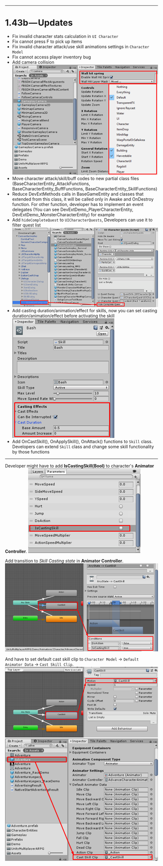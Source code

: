* * *

1.43b — Updates
==============

- Fix invalid character stats calculation in `UI Character`
- Fix cannot press F to pick up items
- Fix invalid character attack/use skill animations settings in `Character Model`
- Fix cannot access player inventory bug
- Add camera collision
![](../images/1-43b-6.png)
- Move character attack/skill/buff codes to new partial class files (BaseCharacterEntity_AttackFunctions, BaseCharacterEntity_BuffFunctions, BaseCharacterEntity_SkillFunctions)
- Reduce DevExtMethods calls in BaseGameEntity and classes that extended from this class, it will be called only in Awake and OnDestroy function. For other function, developer has to implement an event delegates (You can see DevExtDemo_PlayerCharacterEntity, DevExtDemo_MonsterCharacterEntity) for example
- Add `hideCompleteQuest` to `UICharacterQuests`, Developers can use it to filter quest list
![](../images/1-43b-4.png)
- Add casting duration/animation/effect for skills, now you can set casting duration/animation/effect before activating the skill
![](../images/1-43b-5.png)
- Add OnCastSkill(), OnApplySkill(), OnAttack() functions to `Skill` class. Developers can extend `Skill` class and change some skill functionality by those functions

* * *

Developer might have to add **IsCastingSkill(Bool)** to character's **Animator Controller**.
![](../images/1-43b-1.png)

Add transition to *Skill Casting state* in **Animator Controller**.
![](../images/1-43b-2.png)

And have to set default cast skill clip to `Character Model` → `Default Animator Data` → `Cast Skill Clip`.
![](../images/1-43b-3.png)
![](../images/1-43b-3_2.png)
